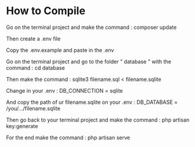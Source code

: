 # How to Compile

Go on the terminal project and make the command : composer update

Then create a .env file

Copy the .env.example and paste in the .env 

Go on the terminal project and go to the folder " database " with the command : cd database

Then make the command : sqlite3 filename.sql < filename.sqlite

Change in your .env : DB_CONNECTION = sqlite 

And copy the path of ur filename.sqlite on your .env : DB_DATABASE = /you/.../filename.sqlite

Then go back to your terminal project and make the command : php artisan key:generate

For the end make the command : php artisan serve 

